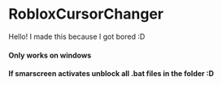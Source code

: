 # RobloxCursorChanger

Hello!
I made this because I got bored :D

<h4>Only works on windows</h4>
<h4>If smarscreen activates unblock all .bat files in the folder :D</h4>
